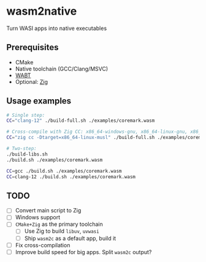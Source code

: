 # wasm2native

Turn WASI apps into native executables

## Prerequisites

- CMake
- Native toolchain (GCC/Clang/MSVC)
- [WABT](https://github.com/WebAssembly/wabt/releases/latest)
- Optional: [Zig](https://github.com/ziglang/zig/releases/latest)

## Usage examples

```sh
# Single step:
CC="clang-12" ./build-full.sh ./examples/coremark.wasm

# Cross-compile with Zig CC: x86_64-windows-gnu, x86_64-linux-gnu, x86_64-macos-gnu
CC="zig cc -Dtarget=x86_64-linux-musl" ./build-full.sh ./examples/coremark.wasm

# Two-step:
./build-libs.sh
./build.sh ./examples/coremark.wasm

CC=gcc ./build.sh ./examples/coremark.wasm
CC=clang-12 ./build.sh ./examples/coremark.wasm
```

## TODO

- [ ] Convert main script to Zig
- [ ] Windows support
- [ ] `CMake+Zig` as the primary toolchain
    - [ ] Use Zig to build `libuv`, `uvwasi`
    - [ ] Ship `wasm2c` as a default app, build it
- [ ] Fix cross-compilation
- [ ] Improve build speed for big apps. Split `wasm2c` output?
